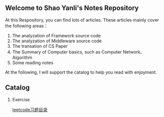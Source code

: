 ## Welcome to Shao Yanli's Notes Repository

At this Respository, you can find lots of articles. These articles mainly cover the following areas：

1. The analyzation of Framework source code
2. The analyzation of Middleware source code
3. The transation of CS Paper
4. The Summary of Computer basics, such as Computer Network、Algorithm
5. Some reading notes

At the following, I will support the catalog to help you read with enjoyment.

## Catalog

1. Exercise

    [leetcode习题目录](../leetcode/Catalog.md)

